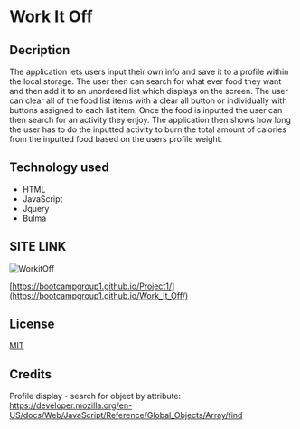# Work It Off

## Decription

The application lets users input their own info and save it to a profile within the local storage. The user then can search for what ever food they want and then add it to an unordered list which displays on the screen. The user can clear all of the food list items with a clear all button or individually with buttons assigned to each list item. Once the food is inputted the user can then search for an activity they enjoy. The application then shows how long the user has to do the inputted activity to burn the total amount of calories from the inputted food based on the users profile weight.   

## Technology used

* HTML
* JavaScript
* Jquery
* Bulma



## SITE LINK
![WorkitOff](https://github.com/BootCampGroup1/Work_It_Off/assets/128633609/e44189b6-ed89-49c1-b4d7-3a35831564f9)

[https://bootcampgroup1.github.io/Project1/](https://bootcampgroup1.github.io/Work_It_Off/)




## License

[MIT](https://choosealicense.com/licenses/mit/)

## Credits

Profile display - search for object by attribute:
https://developer.mozilla.org/en-US/docs/Web/JavaScript/Reference/Global_Objects/Array/find
